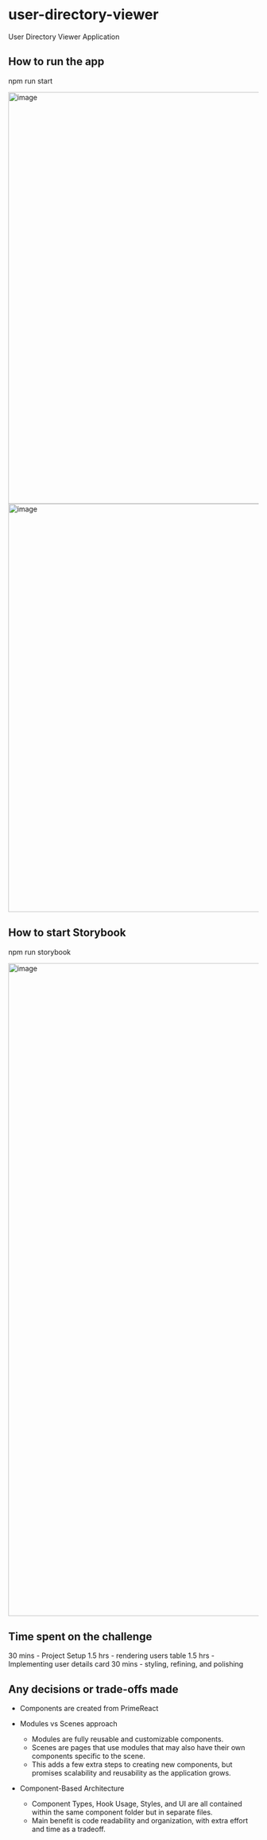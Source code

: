 # user-directory-viewer
User Directory Viewer Application

## How to run the app

npm run start

<img width="1250" height="828" alt="image" src="https://github.com/user-attachments/assets/788b51a0-c62e-4b9a-9c1d-6ff6b1ed12c5" />


<img width="1301" height="821" alt="image" src="https://github.com/user-attachments/assets/a4f122b2-8db9-4ebe-855f-8fc217097cf8" />


## How to start Storybook

npm run storybook

<img width="1647" height="1313" alt="image" src="https://github.com/user-attachments/assets/168975be-2735-4c71-a10f-950db170631c" />


## Time spent on the challenge

30 mins - Project Setup
1.5 hrs - rendering users table
1.5 hrs - Implementing user details card
30 mins - styling, refining, and polishing

## Any decisions or trade-offs made

- Components are created from PrimeReact
- Modules vs Scenes approach
    - Modules are fully reusable and customizable components.
    - Scenes are pages that use modules that may also have their own components specific to the scene.
    - This adds a few extra steps to creating new components, but promises scalability and reusability as the application grows.
 
- Component-Based Architecture
    - Component Types, Hook Usage, Styles, and UI are all contained within the same component folder but in separate files.
    - Main benefit is code readability and organization, with extra effort and time as a tradeoff.

